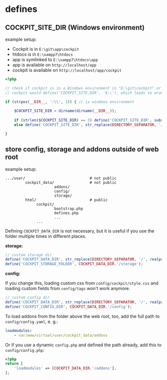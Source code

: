 # defines

## COCKPIT_SITE_DIR (Windows environment)

example setup:

* Cockpit is in `E:\git\app\cockpit`
* htdocs is in `E:\xampp7\htdocs`
* app is symlinked to `E:\xampp7\htdocs\app`
* app is available on `http://localhost/app`
* cockpit is available on `http://localhost/app/cockpit`

```php
<?php

// check if cockpit is in a Windows environment in "E:\git\cockpit" or "E:\git\app\cockpit"
// cockpit would define('COCKPIT_SITE_DIR', 'E:\'), which leads to wrong replacement patterns

if (strpos(__DIR__, ':\\', 1)) { // is windows environment
    
    $COCKPIT_SITE_DIR = dirname(dirname(__DIR__));
    
    if (strlen($COCKPIT_SITE_DIR) == 3) define('COCKPIT_SITE_DIR', substr($COCKPIT_SITE_DIR, 0, 2)); // E:
    else define('COCKPIT_SITE_DIR', str_replace(DIRECTORY_SEPARATOR, '/', $COCKPIT_SITE_DIR)); // E:/git

}
```

## store config, storage and addons outside of web root

example setup: 

```
.../user/                             # not public
         cockpit_data/                # not public
                      addons/
                      config/
                      storage/
         html/                        # public
              cockpit/
                      bootstrap.php
                      defines.php
                      ...
              ...
```

Defining `COCKPIT_DATA_DIR` is not necessary, but it is useful if you use the folder multiple times in different places.

**storage:**

```php
// custom storage dir
define('COCKPIT_DATA_DIR', str_replace(DIRECTORY_SEPARATOR, '/', realpath(__DIR__.'/../cockpit_data')));
define('COCKPIT_STORAGE_FOLDER', COCKPIT_DATA_DIR.'/storage');
```

**config:**

If you change this, loading custom css from `config/cockpit/style.css` and loading custom fields from `config/tags` won't work anymore.

```php
// custom config dir
define('COCKPIT_DATA_DIR', str_replace(DIRECTORY_SEPARATOR, '/', realpath(__DIR__.'/../cockpit_data')));
define('COCKPIT_CONFIG_DIR', COCKPIT_DATA_DIR.'/config');
```

To load addons from the folder above the web root, too, add the full path to `config/config.yaml`, e. g.:

```yaml
loadmodules:
    - var/www/virtual/user/cockpit_data/addons
```

Or if you use a dynamic `config.php` and defined the path already, add this to `config/config.php`:

```php
<?php
return [
    'loadmodules' => [COCKPIT_DATA_DIR.'/addons'],
];
```
